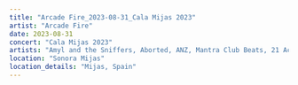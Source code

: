 ```yaml
---
title: "Arcade Fire_2023-08-31_Cala Mijas 2023"
artist: "Arcade Fire"
date: 2023-08-31
concert: "Cala Mijas 2023"
artists: "Amyl and the Sniffers, Aborted, ANZ, Mantra Club Beats, 21 Acts of Manslaughter	Grindcore	United States, Buckshot, Acid Arab, Amaia, ABBA, Bladee, ALVVA, Aphex Twin, 9 Foot Super SoldierCrossoverHardcore, 12 Gauge Rampage, 324	Grindcore	Japan"
location: "Sonora Mijas"
location_details: "Mijas, Spain"
---
```

